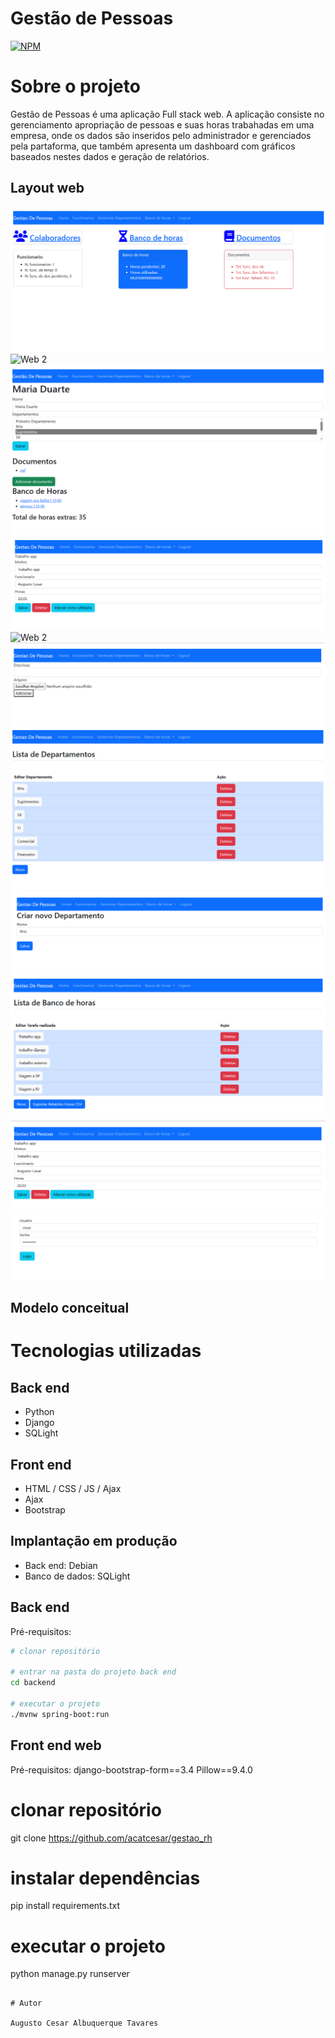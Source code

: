 # Gestão de Pessoas
[![NPM](https://img.shields.io/npm/l/react)](https://github.com/acatcesar/gestao_rh/blob/master/LICENCE) 

# Sobre o projeto

Gestão de Pessoas é uma aplicação Full stack web. A aplicação consiste no gerenciamento apropriação de pessoas e suas horas trabahadas em uma empresa, onde os dados são inseridos pelo administrador e gerenciados pela partaforma, que também apresenta um dashboard com gráficos baseados nestes dados e geração de relatórios.


## Layout web
![Web 1](https://github.com/acatcesar/assets/blob/main/gestao_rh/home.png)
![Web 2](https://github.com/acatcesar/assets/blob/main/gestao_rh/funcion%C3%A1rios.png)
![Web 2](https://github.com/acatcesar/assets/blob/main/gestao_rh/funcionario_info.png)
![Web 2](https://github.com/acatcesar/assets/blob/main/gestao_rh/edit%20funcionario%20add.png)
![Web 2](https://github.com/acatcesar/assets/blob/main/gestao_rh/relat%C3%B3rio%20gerado%20pdf%20funcionario.png)
![Web 2](https://github.com/acatcesar/assets/blob/main/gestao_rh/add%20documento.png)
![Web 2](https://github.com/acatcesar/assets/blob/main/gestao_rh/departamentos.png)
![Web 2](https://github.com/acatcesar/assets/blob/main/gestao_rh/edit%20departamento.png)
![Web 2](https://github.com/acatcesar/assets/blob/main/gestao_rh/BD.png)
![Web 2](https://github.com/acatcesar/assets/blob/main/gestao_rh/BD%20edit.png)
![Web 2](https://github.com/acatcesar/assets/blob/main/gestao_rh/login.png)


## Modelo conceitual


# Tecnologias utilizadas
## Back end
- Python
- Django
- SQLight

## Front end
- HTML / CSS / JS / Ajax
- Ajax
- Bootstrap

## Implantação em produção
- Back end: Debian
- Banco de dados: SQLight


## Back end
Pré-requisitos: 

```bash
# clonar repositório

# entrar na pasta do projeto back end
cd backend

# executar o projeto
./mvnw spring-boot:run
```

## Front end web
Pré-requisitos: django-bootstrap-form==3.4 
Pillow==9.4.0

# clonar repositório
git clone https://github.com/acatcesar/gestao_rh


# instalar dependências
pip  install requirements.txt

# executar o projeto
python manage.py runserver  

```

# Autor

Augusto Cesar Albuquerque Tavares

